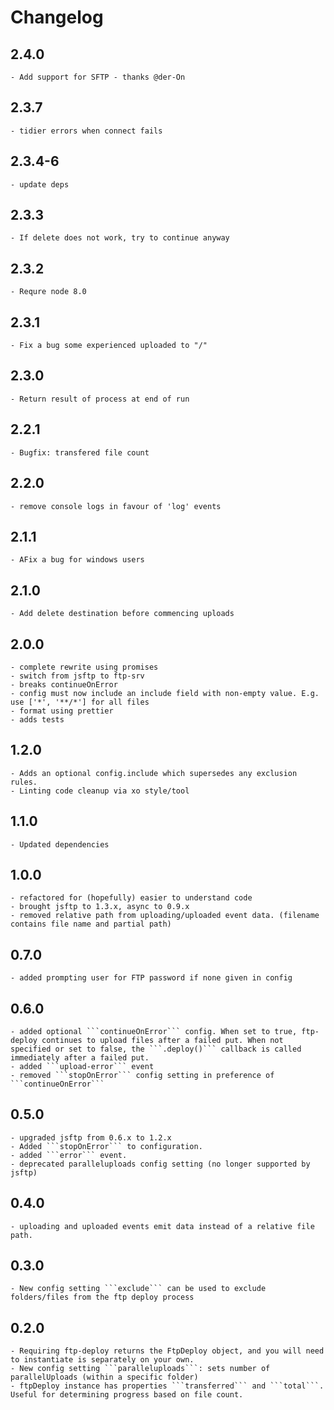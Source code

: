 # Changelog

## 2.4.0

    - Add support for SFTP - thanks @der-On

## 2.3.7

    - tidier errors when connect fails

## 2.3.4-6

    - update deps

## 2.3.3

    - If delete does not work, try to continue anyway

## 2.3.2

    - Requre node 8.0

## 2.3.1

    - Fix a bug some experienced uploaded to "/"

## 2.3.0

    - Return result of process at end of run

## 2.2.1

    - Bugfix: transfered file count

## 2.2.0

    - remove console logs in favour of 'log' events

## 2.1.1

    - AFix a bug for windows users

## 2.1.0

    - Add delete destination before commencing uploads

## 2.0.0

    - complete rewrite using promises
    - switch from jsftp to ftp-srv
    - breaks continueOnError
    - config must now include an include field with non-empty value. E.g. use ['*', '**/*'] for all files
    - format using prettier
    - adds tests

## 1.2.0

    - Adds an optional config.include which supersedes any exclusion rules.
    - Linting code cleanup via xo style/tool

## 1.1.0

    - Updated dependencies

## 1.0.0

    - refactored for (hopefully) easier to understand code
    - brought jsftp to 1.3.x, async to 0.9.x
    - removed relative path from uploading/uploaded event data. (filename contains file name and partial path)

## 0.7.0

    - added prompting user for FTP password if none given in config

## 0.6.0

    - added optional ```continueOnError``` config. When set to true, ftp-deploy continues to upload files after a failed put. When not specified or set to false, the ```.deploy()``` callback is called immediately after a failed put.
    - added ```upload-error``` event
    - removed ```stopOnError``` config setting in preference of ```continueOnError```

## 0.5.0

    - upgraded jsftp from 0.6.x to 1.2.x
    - Added ```stopOnError``` to configuration.
    - added ```error``` event.
    - deprecated paralleluploads config setting (no longer supported by jsftp)

## 0.4.0

    - uploading and uploaded events emit data instead of a relative file path.

## 0.3.0

    - New config setting ```exclude``` can be used to exclude folders/files from the ftp deploy process

## 0.2.0

    - Requiring ftp-deploy returns the FtpDeploy object, and you will need to instantiate is separately on your own.
    - New config setting ```paralleluploads```: sets number of  parallelUploads (within a specific folder)
    - ftpDeploy instance has properties ```transferred``` and ```total```. Useful for determining progress based on file count.
